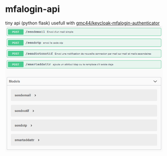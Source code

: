 # mfalogin-api
tiny api (python flask) usefull with [gmc44/keycloak-mfalogin-authenticator](https://github.com/gmc44/keycloak-mfalogin-authenticator)
![swagger view](doc/swagger.png?raw=true "swagger view")